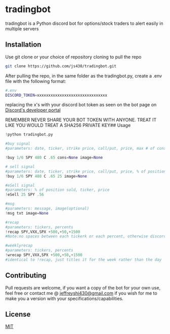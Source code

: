 # tradingbot

tradingbot is a Python discord bot for options/stock traders to alert easily in multiple servers
## Installation

Use git clone or your choice of repository cloning to pull the repo

```bash
git clone https://github.com/js430/tradingbot.git
```
After pulling the repo, in the same folder as the tradingbot.py, create a .env file with the following format:

```bash
#.env
DISCORD_TOKEN=xxxxxxxxxxxxxxxxxxxxxxxxxxxxxxx
```
replacing the x's with your discord bot token as seen on the bot page on [Discord's developer portal](https://discord.com/developers/applications)

REMEMBER NEVER SHARE YOUR BOT TOKEN WITH ANYONE. TREAT IT LIKE YOU WOULD TREAT A SHA256 PRIVATE KEY## Usage

```python
!python tradingbot.py

#buy signal
#parameters: date, ticker, strike price, call/put, price, max # of cons (optional), image link (optional)

!buy 1/6 SPY 480 C .65 cons=None image=None

# sell signal
#parameters: date, ticker, strike price, call/put, price, % of position sold, image link (optional)
!buy 1/6 SPY 480 C .65 25 image=None

#eSell signal
#parameters: % of position sold, ticker, price
!eSell 25 SPY .56

#msg
#parameters: message, image(optional)
!msg txt image=None

#recap
#parameters: tickers, percents
!recap SPY,VXX,SPX +500,+50,+1500
#Note:no spaces between each tickerk or each percent, otherwise discord will treat them as separate argument, it needs to be one continuous string

#weeklyrecap
#parameters: tickers, percents
!wrecap SPY,VXX,SPX +500,+50,+1500
#identical to !recap, just titles it for the week rather than the day

```

## Contributing
Pull requests are welcome, if you want a copy of the bot for your own use, feel free or contact me @ jeffreyshi430@gmail.com if you wish for me to make you a version with your
specifications/capabilities.

## License
[MIT](https://choosealicense.com/licenses/mit/)